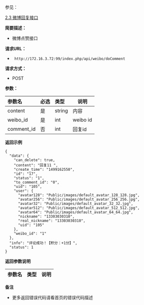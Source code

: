 参见：

[2.3 微博回复接口](2.3-微博回复接口)

**简要描述：** 

- 微博点赞接口

**请求URL：** 
- ` http://172.16.3.72:99/index.php/api/weibo/doComment`
  
**请求方式：**
- POST 

**参数：** 

|参数名|必选|类型|说明|
|:----    |:---|:----- |-----   |
|content |是  |string |内容   |
|weibo_id |是  |int |weibo id   |
|comment_id |否  |int |回复id   |


 **返回示例**

``` 
{
  "data": {
    "can_delete": true,
    "content": "回复11 ",
    "create_time": "1499162550",
    "id": "17",
    "status": "1",
    "to_comment_id": "0",
    "uid": "105",
    "user": {
      "avatar128": "Public/images/default_avatar_128_128.jpg",
      "avatar256": "Public/images/default_avatar_256_256.jpg",
      "avatar32": "Public/images/default_avatar_32_32.jpg",
      "avatar512": "Public/images/default_avatar_512_512.jpg",
      "avatar64": "Public/images/default_avatar_64_64.jpg",
      "nickname": "13303030310",
      "real_nickname": "13303030310",
      "uid": "105"
    },
    "weibo_id": "1"
  },
  "info": "评论成功！【积分：+1分】",
  "status": 1
}
```

 **返回参数说明** 

|参数名|类型|说明|
|:-----  |:-----|-----                           |

 **备注** 

- 更多返回错误代码请看首页的错误代码描述

